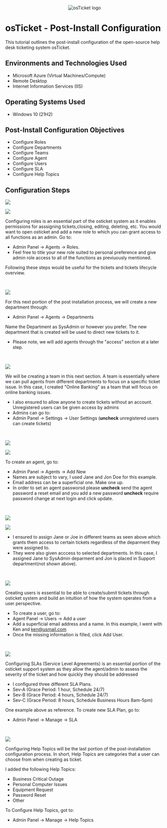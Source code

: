 <p align="center">
<img src="https://i.imgur.com/Clzj7Xs.png" alt="osTicket logo"/>
</p>

<h1>osTicket - Post-Install Configuration</h1>
This tutorial outlines the post-install configuration of the open-source help desk ticketing system osTicket.<br />

<h2>Environments and Technologies Used</h2>

- Microsoft Azure (Virtual Machines/Compute)
- Remote Desktop
- Internet Information Services (IIS)

<h2>Operating Systems Used </h2>

- Windows 10</b> (21H2)

<h2>Post-Install Configuration Objectives</h2>

- Configure Roles
- Configure Departments
- Configure Teams
- Configure Agent
- Configure Users 
- Configure SLA
- Configure Help Topics 

<h2>Configuration Steps</h2>

<p>
<img src="https://github.com/user-attachments/assets/90e765ac-1f5d-4f15-8ef0-4210bad566b7"
</p>
<p>
<img src="https://github.com/user-attachments/assets/0041a682-43eb-4a12-90ba-d329b4e977d1"

</p>
<p>
Configuring roles is an essential part of the osticket system as it enables permissions for asssigning tickets,closing, editing, deleting, etc. 
You would want to open osticket and add a new role to which you can grant access to all functions as an admin. Go to:
  
- Admin Panel -> Agents -> Roles.
- Feel free to title your new role suited to personal preference and give admin role access to all of the functions as previuously mentioned. 

Following these steps would be useful for the tickets and tickets lifecycle overview.
</p>
<br />

<p>
<img src="https://github.com/user-attachments/assets/148d3272-15c1-422c-ae94-113011cfad47"
</p>
<p>
For this next portion of the post installation process, we will create a new department through:
  
- Admin Panel -> Agents -> Departments
  
Name the Department as SysAdmin or however you prefer. The new department that is created will be used to direct new tickets to it. 

- Please note, we will add agents through the "access" section at a later step.
</p>
<br />

<p>
<imng src="https://github.com/user-attachments/assets/6d77488d-229d-4542-aac5-9e4da3049a8d"
</p>
<p>
<img src="https://github.com/user-attachments/assets/b0c39d82-4958-4766-bcfc-95aacb1d328b"
</p>
<p>
We will be creating a team in this next section. A team is essentially where we can pull agents from different departments to focus on a specific ticket issue. 
In this case, I created "Online Banking" as a team that will focus on online banking issues.

- I also ensured to allow anyone to create tickets without an account. Unregistered users can be given access by admins
- Admins can go to:
- Admin Panel -> Settings -> User Settings (**uncheck** unregistered users can create tickets)
</p>
<br />

<p> 
<img src="https://github.com/user-attachments/assets/82093dd7-8450-461c-a3b7-5f7867c528f5"
</p>
<p>
<img src="https://github.com/user-attachments/assets/cad903ac-74ab-45e7-b808-1bda44a23cf3"
</p>
<p>
To create an agent, go to:

- Admin Panel -> Agents -> Add New
- Names are subject to vary, I used Jane and Jon Doe for this example.
- Email address can be a superficial one. Make one up.
- In order to set an agent passworsd please **uncheck** send the agent password a reset email and you add a new password **uncheck** require password change at next login and click update. 
</p>
<br />

<p>
<img src="https://github.com/user-attachments/assets/a1f0cd57-207a-4f71-b4d0-c801aac22a28"
</p>
<p>
<img src="https://github.com/user-attachments/assets/79e42be2-a6b5-4d0b-a04d-2bc71f04ce4e"
</p>
<p>
  
- I ensured to assign Jane or Joe in different teams as seen above which grants them access to certain tickets regardless of the deparment they were assigned to.
- They were also given acccess to selected departments. In this case, I assigned Jane to SysAdmin deparment and Jon is placed in Support department(not shown above).
</p>
<br />

<p>
<img src="https://github.com/user-attachments/assets/b1f1efb7-b956-4faf-b494-09d1cb8f6a0c"
</p>
<p>

Creating users is essential to be able to create/submit tickets through osticket system and build an intuition of how the system operates from a user perspective.

- To create a user, go to:
- Agent Panel -> Users -> Add a user
- Add a superficial email address and a name. In this example, I went with Ken and ken@usmail.com
- Once the missing information is filled, click Add User.
</p>
<br />

<p>
<img src="https://github.com/user-attachments/assets/56ea6185-ba8e-4aff-865f-557e5b38ea15" />

Configuring SLAs (Service Level Agreements) is an essential portion of the osticket support system as they allow the agent/admin to assess the severity of the ticket and how quickly they should be addressed 
- I configured three different SLA Plans.
- Sev-A (Grace Period: 1 hour, Schedule 24/7)
- Sev-B (Grace Period: 4 hours, Schedule 24/7)
- Sev-C (Grace Period: 8 hours, Schedule Business Hours 8am-5pm)
  
One example above as reference. To create new SLA Plan, go to:

- Admin Panel -> Manage -> SLA
</p>
<br />

<p>
<img src="https://github.com/user-attachments/assets/c892727e-f49e-4280-b46d-8456782686cf" />

Configuring Help Topics will be the last portion of the post-installation configuration process. In short, Help Topics are categories that a user can choose from when creating as ticket.

I added the following Help Topics:

- Business Critical Outage
- Personal Computer Issues
- Equipment Request
- Password Reset
- Other

To Configure Help Topics, got to:

- Admin Panel -> Manage -> Help Topics 
</p>
  



</p>

